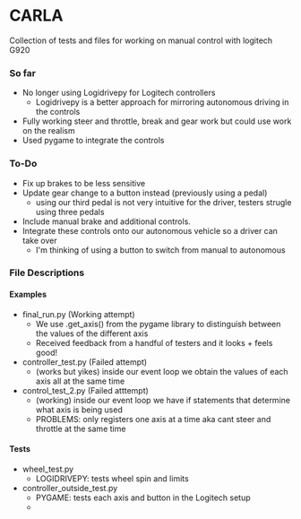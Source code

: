 # CARLA
Collection of tests and files for working on manual control with logitech G920

### So far
- No longer using Logidrivepy for Logitech controllers
    - Logidrivepy is a better approach for mirroring autonomous driving in the controls
- Fully working steer and throttle, break and gear work but could use work on the realism
- Used pygame to integrate the controls

### To-Do
- Fix up brakes to be less sensitive
- Update gear change to a button instead (previously using a pedal)
    - using our third pedal is not very intuitive for the driver, testers strugle using three pedals
- Include manual brake and additional controls.
- Integrate these controls onto our autonomous vehicle so a driver can take over
    - I'm thinking of using a button to switch from manual to autonomous

### File Descriptions
#### Examples
- final_run.py (Working attempt)
    - We use .get_axis() from the pygame library to distinguish between the values of the different axis
    - Received feedback from a handful of testers and it looks + feels good!
- controller_test.py (Failed attempt)
    - (works but yikes) inside our event loop we obtain the values of each axis all at the same time
- control_test_2.py (Failed atttempt)
    - (working) inside our event loop we have if statements that determine what axis is being used
    - PROBLEMS: only registers one axis at a time aka cant steer and throttle at the same time

#### Tests
- wheel_test.py
    - LOGIDRIVEPY: tests wheel spin and limits
- controller_outside_test.py
    - PYGAME: tests each axis and button in the Logitech setup
    - 
